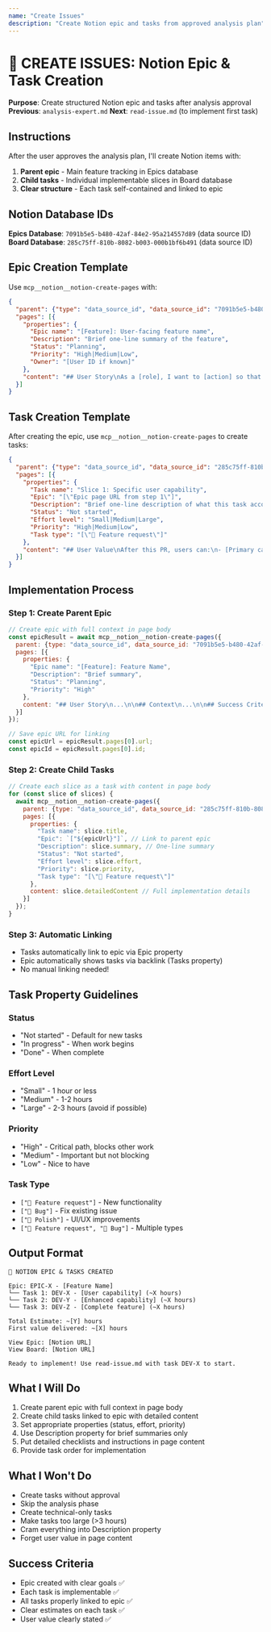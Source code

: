 ```yaml
---
name: "Create Issues"
description: "Create Notion epic and tasks from approved analysis plan"
---
```


# 📝 CREATE ISSUES: Notion Epic & Task Creation

**Purpose**: Create structured Notion epic and tasks after analysis approval
**Previous**: `analysis-expert.md`
**Next**: `read-issue.md` (to implement first task)

## Instructions

After the user approves the analysis plan, I'll create Notion items with:

1. **Parent epic** - Main feature tracking in Epics database
2. **Child tasks** - Individual implementable slices in Board database
3. **Clear structure** - Each task self-contained and linked to epic

## Notion Database IDs

**Epics Database**: `7091b5e5-b480-42af-84e2-95a214557d89` (data source ID)
**Board Database**: `285c75ff-810b-8082-b003-000b1bf6b491` (data source ID)

## Epic Creation Template

Use `mcp__notion__notion-create-pages` with:

```json
{
  "parent": {"type": "data_source_id", "data_source_id": "7091b5e5-b480-42af-84e2-95a214557d89"},
  "pages": [{
    "properties": {
      "Epic name": "[Feature]: User-facing feature name",
      "Description": "Brief one-line summary of the feature",
      "Status": "Planning",
      "Priority": "High|Medium|Low",
      "Owner": "[User ID if known]"
    },
    "content": "## User Story\nAs a [role], I want to [action] so that [benefit]\n\n## Context\n[Why this feature matters and background]\n\n## Success Criteria\n- [ ] All slices completed\n- [ ] Users can [main goal]\n- [ ] No regressions in existing functionality\n\n## Implementation Plan\n[Brief overview of the approach]"
  }]
}
```

## Task Creation Template

After creating the epic, use `mcp__notion__notion-create-pages` to create tasks:

```json
{
  "parent": {"type": "data_source_id", "data_source_id": "285c75ff-810b-8082-b003-000b1bf6b491"},
  "pages": [{
    "properties": {
      "Task name": "Slice 1: Specific user capability",
      "Epic": "[\"Epic page URL from step 1\"]",
      "Description": "Brief one-line description of what this task accomplishes",
      "Status": "Not started",
      "Effort level": "Small|Medium|Large",
      "Priority": "High|Medium|Low",
      "Task type": "[\"💬 Feature request\"]"
    },
    "content": "## User Value\nAfter this PR, users can:\n- [Primary capability]\n- [Secondary benefit]\n\n## Implementation Checklist\n\n### Backend Tasks\n- [ ] Add [specific endpoint/service]\n- [ ] Update [specific model/schema]\n- [ ] Add validation for [fields]\n\n### Frontend Tasks\n- [ ] Create [component name]\n- [ ] Add [user interaction]\n- [ ] Connect to [API endpoint]\n\n### Database (if needed)\n- [ ] Add migration for [change]\n- [ ] Update seed data\n\n## Files to Modify\n- `backend/src/[module]/[file].ts` - [what to add]\n- `frontend/src/[path]/[component].tsx` - [what to add]\n\n## Testing Instructions\n1. Start dev server: `npm run dev`\n2. Navigate to [page/route]\n3. [Action to perform]\n4. Expected: [result]\n\n## Definition of Done\n- [ ] Code implemented\n- [ ] Manually tested\n- [ ] No console errors\n- [ ] Works as described"
  }]
}
```

## Implementation Process

### Step 1: Create Parent Epic

```javascript
// Create epic with full context in page body
const epicResult = await mcp__notion__notion-create-pages({
  parent: {type: "data_source_id", data_source_id: "7091b5e5-b480-42af-84e2-95a214557d89"},
  pages: [{
    properties: {
      "Epic name": "[Feature]: Feature Name",
      "Description": "Brief summary",
      "Status": "Planning",
      "Priority": "High"
    },
    content: "## User Story\n...\n\n## Context\n...\n\n## Success Criteria\n..."
  }]
});

// Save epic URL for linking
const epicUrl = epicResult.pages[0].url;
const epicId = epicResult.pages[0].id;
```

### Step 2: Create Child Tasks

```javascript
// Create each slice as a task with content in page body
for (const slice of slices) {
  await mcp__notion__notion-create-pages({
    parent: {type: "data_source_id", data_source_id: "285c75ff-810b-8082-b003-000b1bf6b491"},
    pages: [{
      properties: {
        "Task name": slice.title,
        "Epic": `["${epicUrl}"]`, // Link to parent epic
        "Description": slice.summary, // One-line summary
        "Status": "Not started",
        "Effort level": slice.effort,
        "Priority": slice.priority,
        "Task type": "[\"💬 Feature request\"]"
      },
      content: slice.detailedContent // Full implementation details
    }]
  });
}
```

### Step 3: Automatic Linking

- Tasks automatically link to epic via Epic property
- Epic automatically shows tasks via backlink (Tasks property)
- No manual linking needed!

## Task Property Guidelines

### Status
- "Not started" - Default for new tasks
- "In progress" - When work begins
- "Done" - When complete

### Effort Level
- "Small" - 1 hour or less
- "Medium" - 1-2 hours
- "Large" - 2-3 hours (avoid if possible)

### Priority
- "High" - Critical path, blocks other work
- "Medium" - Important but not blocking
- "Low" - Nice to have

### Task Type
- `["💬 Feature request"]` - New functionality
- `["🐞 Bug"]` - Fix existing issue
- `["💅 Polish"]` - UI/UX improvements
- `["💬 Feature request", "🐞 Bug"]` - Multiple types

## Output Format

```
📝 NOTION EPIC & TASKS CREATED

Epic: EPIC-X - [Feature Name]
└── Task 1: DEV-X - [User capability] (~X hours)
└── Task 2: DEV-Y - [Enhanced capability] (~X hours)
└── Task 3: DEV-Z - [Complete feature] (~X hours)

Total Estimate: ~[Y] hours
First value delivered: ~[X] hours

View Epic: [Notion URL]
View Board: [Notion URL]

Ready to implement! Use read-issue.md with task DEV-X to start.
```

## What I Will Do

1. Create parent epic with full context in page body
2. Create child tasks linked to epic with detailed content
3. Set appropriate properties (status, effort, priority)
4. Use Description property for brief summaries only
5. Put detailed checklists and instructions in page content
6. Provide task order for implementation

## What I Won't Do

- Create tasks without approval
- Skip the analysis phase
- Create technical-only tasks
- Make tasks too large (>3 hours)
- Cram everything into Description property
- Forget user value in page content

## Success Criteria

- Epic created with clear goals ✅
- Each task is implementable ✅
- All tasks properly linked to epic ✅
- Clear estimates on each task ✅
- User value clearly stated ✅
